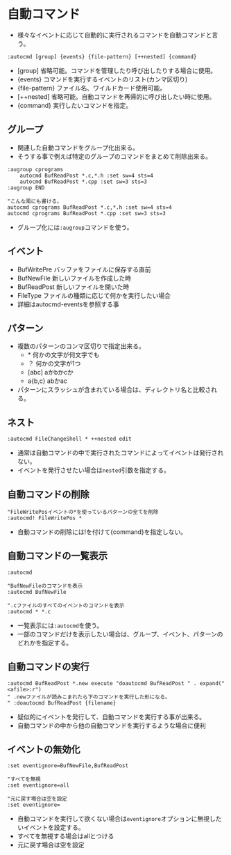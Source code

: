 # 自動コマンド
* 様々なイベントに応じて自動的に実行されるコマンドを自動コマンドと言う。

```vim
:autocmd [group] {events} {file-pattern} [++nested] {command}
```
* [group] 省略可能。コマンドを管理したり呼び出したりする場合に使用。
* {events} コマンドを実行するイベントのリスト(カンマ区切り)
* {file-pattern} ファイル名、ワイルドカード使用可能。
* [++nested] 省略可能。自動コマンドを再帰的に呼び出したい時に使用。
* {command} 実行したいコマンドを指定。

## グループ
* 関連した自動コマンドをグループ化出来る。
* そうする事で例えば特定のグループのコマンドをまとめて削除出来る。

```vim
:augroup cprograms
    autocmd BufReadPost *.c,*.h :set sw=4 sts=4
    autocmd BufReadPost *.cpp :set sw=3 sts=3
:augroup END

"こんな風にも書ける。
autocmd cprograms BufReadPost *.c,*.h :set sw=4 sts=4
autocmd cprograms BufReadPost *.cpp :set sw=3 sts=3
```
* グループ化には`:augroup`コマンドを使う。

## イベント
* BufWritePre バッファをファイルに保存する直前
* BufNewFile 新しいファイルを作成した時
* BufReadPost 新しいファイルを開いた時
* FileType ファイルの種類に応じて何かを実行したい場合
* 詳細はautocmd-eventsを参照する事

## パターン
* 複数のパターンのコンマ区切りで指定出来る。
    * \* 何かの文字が何文字でも
    * ？ 何かの文字が1つ
    * [abc] aかbかcか
    * a{b,c} abかac
* パターンにスラッシュが含まれている場合は、ディレクトリ名と比較される。

## ネスト
```vim
:autocmd FileChangeShell * ++nested edit
```

* 通常は自動コマンドの中で実行されたコマンドによってイベントは発行されない。
* イベントを発行させたい場合は`nested`引数を指定する。

## 自動コマンドの削除
```vim
"FileWritePosイベントの*を使っているパターンの全てを削除
:autocmd! FileWritePos *
```
* 自動コマンドの削除には!を付けて{command}を指定しない。

## 自動コマンドの一覧表示
```vim
:autocmd

"BufNewFileのコマンドを表示
:autocmd BufNewFile

".cファイルのすべてのイベントのコマンドを表示
:autocmd * *.c
```
* 一覧表示には`:autocmd`を使う。
* 一部のコマンドだけを表示したい場合は、グループ、イベント、パターンのどれかを指定する。

## 自動コマンドの実行
```vim
:autocmd BufReadPost *.new execute "doautocmd BufReadPost " . expand("<afile>:r")
" .newファイルが読みこまれたら下のコマンドを実行した形になる。
" :doautocmd BufReadPost {filename}
```
* 疑似的にイベントを発行して、自動コマンドを実行する事が出来る。
* 自動コマンドの中から他の自動コマンドを実行するような場合に便利

## イベントの無効化
```vim
:set eventignore=BufNewFile,BufReadPost

"すべてを無視
:set eventignore=all

"元に戻す場合は空を設定
:set eventignore=
```
* 自動コマンドを実行して欲くない場合は`eventignore`オプションに無視したいイベントを設定する。
* すべてを無視する場合はallとつける
* 元に戻す場合は空を設定

